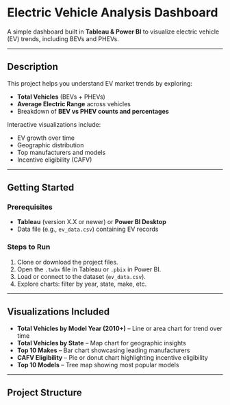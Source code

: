 # Electric Vehicle Analysis Dashboard

A simple dashboard built in **Tableau & Power BI** to visualize electric vehicle (EV) trends, including BEVs and PHEVs.

---

## Description

This project helps you understand EV market trends by exploring:

- **Total Vehicles** (BEVs + PHEVs)  
- **Average Electric Range** across vehicles  
- Breakdown of **BEV vs PHEV counts and percentages**  

Interactive visualizations include:

- EV growth over time  
- Geographic distribution  
- Top manufacturers and models  
- Incentive eligibility (CAFV)

---

## Getting Started

### Prerequisites

- **Tableau** (version X.X or newer) or **Power BI Desktop**
- Data file (e.g., `ev_data.csv`) containing EV records

### Steps to Run

1. Clone or download the project files.
2. Open the `.twbx` file in Tableau or `.pbix` in Power BI.
3. Load or connect to the dataset (`ev_data.csv`).
4. Explore charts: filter by year, state, make, etc.

---

## Visualizations Included

- **Total Vehicles by Model Year (2010+)** – Line or area chart for trend over time  
- **Total Vehicles by State** – Map chart for geographic insights  
- **Top 10 Makes** – Bar chart showcasing leading manufacturers  
- **CAFV Eligibility** – Pie or donut chart highlighting incentive eligibility  
- **Top 10 Models** – Tree map showing most popular models  

---

## Project Structure

